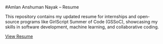 #Amlan Anshuman Nayak – Resume

This repository contains my updated resume for internships and open-source programs like GirlScript Summer of Code (GSSoC), showcasing my skills in software development, machine learning, and collaborative coding.

[View Resume](./Amlan_Resume.pdf)
